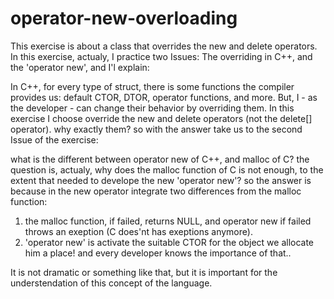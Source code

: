 # operator-new-overloading

This exercise is about a class that overrides the new and delete operators. 
In this exercise, actualy, I practice two Issues:
The overriding in C++, and the 'operator new', and I'l explain:

In C++, for every type of struct, there is some functions the compiler provides us: default CTOR, DTOR, operator functions, and more. 
But, I - as the developer - can change their behavior by overriding them.
In this exercise I choose override the new and delete operators (not the delete[] operator).
why exactly them? so with the answer take us to the second Issue of the exercise:

what is the different between operator new of C++, and malloc of C?
the question is, actualy, why does the malloc function of C is not enough, to the extent that needed to develope the new 'operator new'?
so the answer is because in the new operator integrate two differences from the malloc function:
1. the malloc function, if failed, returns NULL, and operator new if failed throws an exeption (C does'nt has exeptions anymore).
2. 'operator new' is activate the suitable CTOR for the object we allocate him a place! and every developer knows the importance of that..


It is not dramatic or something like that, but it is important for the understendation of this concept of the language.
